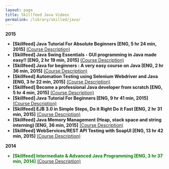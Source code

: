 ```yaml
---
layout: page
title: Skillfeed Java Videos
permalink: /library/skilled/java/
---
```


<strong>2015</strong>

<ul>
<li><strong>[Skillfeed] Java Tutorial For Absolute Beginners [ENG, 5 hr 24 min, 2015]</strong> <a href="https://www.skillfeed.com/courses/10302-java-tutorial-for-absolute-beginners">(Course Description)</a></li>
<li><strong>[Skillfeed] Java Swing Essentials - GUI programming in Java made easy!! [ENG, 2 hr 19 min, 2015]</strong> <a href="https://www.skillfeed.com/courses/9496-java-swing-essentials-gui-programming-in-java-made-easy">(Course Description)</a></li>
<li><strong>[Skillfeed] Java for beginners : A very easy course on Java [ENG, 2 hr 36 min, 2015]</strong> <a href="https://www.skillfeed.com/courses/10877-java-for-beginners-a-very-easy-course-on-java">(Course Description)</a></li>
<li><strong>[Skillfeed] Automation Testing using Selenium Webdriver and Java [ENG, 3 hr 22 min, 2015]</strong> <a href="https://www.skillfeed.com/courses/10275-automation-testing-using-selenium-webdriver-and-java">(Course Description)</a></li>
<li><strong>[Skillfeed] Become a professional Java developer from scratch [ENG, 5 hr 4 min, 2015]</strong> <a href="https://www.skillfeed.com/courses/10489-become-a-professional-java-developer-from-scratch">(Course Description)</a></li>
<li><strong>[Skillfeed] Java Tutorial For Beginners [ENG, 9 hr 41 min, 2015]</strong> <a href="https://www.skillfeed.com/courses/10156-java-tutorial-for-beginners">(Course Description)</a></li>
<li><strong>[Skillfeed] EJB 3.0 in Simple Steps, Do it Right Do it Fast [ENG, 2 hr 31 min, 2015]</strong> <a href="https://www.skillfeed.com/courses/9890-ejb-3-0-in-simple-steps-do-it-right-do-it-fast">(Course Description)</a></li>
<li><strong>[Skillfeed] Java Memory Management (Heap, stack space and string interning) [ENG, 36 min, 2015]</strong> <a href="https://www.skillfeed.com/courses/9266-java-memory-management-heap-stack-space-and-string-interning">(Course Description)</a></li>
<li><strong>[Skillfeed] WebServices/REST API Testing with SoapUI [ENG, 13 hr 42 min, 2015]</strong> <a href="https://www.skillfeed.com/courses/9095-webservices-rest-api-testing-with-soapui">(Course Description)</a></li>

</ul>







<strong>2014</strong>

<ul>
<li style="color:green"><strong>[Skillfeed] Intermediate & Advanced Java Programming [ENG, 3 hr 37 min, 2014]</strong> <a href="https://www.skillfeed.com/courses/2105-intermediate-advanced-java-programming">(Course Description)</a></li>
</ul>
